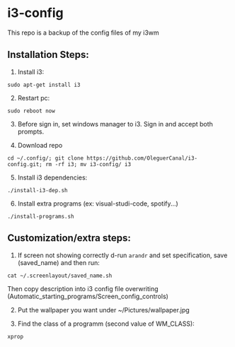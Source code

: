 # i3-config
This repo is a backup of the config files of my i3wm


## Installation Steps:

1. Install i3:

`sudo apt-get install i3`

2. Restart pc:

`sudo reboot now`

3. Before sign in, set windows manager to i3. Sign in and accept both prompts.

4. Download repo

`cd ~/.config/; git clone https://github.com/OleguerCanal/i3-config.git; rm -rf i3; mv i3-config/ i3`

5. Install i3 dependencies:

`./install-i3-dep.sh`

6. Install extra programs (ex: visual-studi-code, spotify...)

`./install-programs.sh`



## Customization/extra steps:

1. If screen not showing correctly d-run `arandr` and set specification, save (saved_name) and then run:

`cat ~/.screenlayout/saved_name.sh`

Then copy description into i3 config file overwriting (Automatic_starting_programs/Screen_config_controls)


2. Put the wallpaper you want under ~/Pictures/wallpaper.jpg


3. Find the class of a programm (second value of WM_CLASS):

`xprop`
